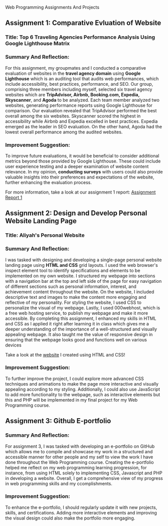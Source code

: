 Web Programming Assignments And Projects

## Assignment 1: Comparative Evluation of Website

### Title: Top 6 Traveling Agencies Performance Analysis Using Google Lighthouse Matrix

### Summary And Reflection:
For this assignment, my groupmates and I conducted a comparative evaluation of websites in the **travel agency domain** using **Google Lighthouse** which is an auditing tool that audits web performances, which include accessibility, best practices, performance, and SEO. Our group, comprising three members including myself, selected six travel agency websites which are **TripAdvisor, Airbnb, Booking.com, Expedia, Skyscanner**, and **Agoda** to be analyzed. Each team member analyzed two websites, generating performance reports using Google Lighthouse for comparison. Our evaluation revealed that TripAdvisor performed the best overall among the six websites. Skyscanner scored the highest in accessibility while Airbnb and Expedia excelled in best practices. Expedia emerged as the leader in SEO evaluation. On the other hand, Agoda had the lowest overall performance among the audited websites.

### Improvement Suggestion:
To improve future evaluations, it would be beneficial to consider additional metrics beyond those provided by Google Lighthouse. These could include user experience testing and a deeper examination of website content relevance. In my opinion, **conducting surveys** with users could also provide valuable insights into their preferences and expectations of the website, further enhancing the evaluation process.

For more information, take a look at our assignment 1 report: 
[Assignment Report 1]()

## Assignment 2: Design and Develop Personal Website Landing Page

### Title: Aliyah's Personal Website
### Summary And Reflection:
I was tasked with designing and developing a single-page personal website landing page using **HTML and CSS** grid layouts. I used the web browser's inspect element tool to identify specifications and elements to be implemented on my own website. I structured my webpage into sections with a navigation bar at the top and left side of the page for easy navigation of different sections such as personal information, interest, and achievement content throughout the website. On the website, I included descriptive text and images to make the content more engaging and reflective of my personality. For styling the website, I used CSS to personalize the visual of my webpage. Lastly, I used 000webhost, which is a free web hosting service, to publish my webpage and make it more accessible. By completing this assignment, I enhanced my skills in HTML and CSS as I applied it right after learning it in class which gives me a deeper understanding of the importance of a well-structured and visually appealing webpage. It also taught me the value of responsive design in ensuring that the webpage looks good and functions well on various devices

Take a look at the [website](https://mypersonalwebsite-wpbynaas.000webhostapp.com/assignment2.html) I created using HTML and CSS!

### Improvement Suggestion:
To further improve the project, I could explore more advanced CSS techniques and animations to make the page more interactive and visually appealing according to my styling. Additionally, I could also use JavaScript to add more functionality to the webpage, such as interactive elements  but this and PHP will be implemented in my final project for my Web Programming course.

## Assignment 3: Github E-portfolio

### Summary And Reflection:
For assignment 3, I was tasked with developing an e-portfolio on GitHub which allows me to compile and showcase my work in a structured and accessible manner for other people and my self to view the work I have done throughout the Web Programming course. Creating the e-portfolio helped me reflect on my web programming learning progression, for instance, from using HTML solely to implementing CSS, Javascript and PHP in developing a website. Overall, I get a comprehensive view of my progress in web programming skills and my ccomplishments.

### Improvement Suggestion:
To enhance the e-portfolio, I should regularly update it with new projects, skills, and certifications. Adding more interactive elements and improving the visual design could also make the portfolio more engaging.


